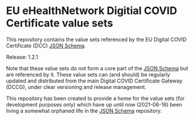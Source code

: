 # EU eHealthNetwork Digitial COVID Certificate value sets

This repository contains the value sets referenced by the EU Digital COVID Certificate (DCC) [JSON Schema](https://github.com/ehn-dcc-development/ehn-dcc-schema).

Release: 1.2.1

Note that these value sets do not form a core part of the [JSON Schema](https://github.com/ehn-dcc-development/ehn-dcc-schema) but are referenced by it. These value sets can (and should) be regularly updated and distributed from the main Digital COVID Certificate Gateway (DCCG), under clear versioning and release management.

This repository has been created to provide a home for the value sets (for development purposes only) which have up until now (2021-06-16) been living a somewhat orphaned life in the [JSON Schema](https://github.com/ehn-dcc-development/ehn-dcc-schema) repository.

